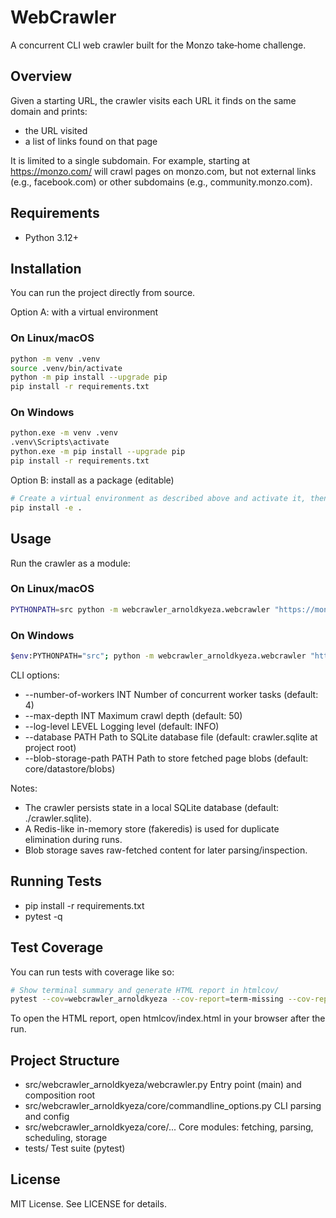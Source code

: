 # WebCrawler

A concurrent CLI web crawler built for the Monzo take‑home challenge.

## Overview
Given a starting URL, the crawler visits each URL it finds on the same domain and prints:
- the URL visited
- a list of links found on that page

It is limited to a single subdomain. For example, starting at https://monzo.com/ will crawl pages on monzo.com, but not external links (e.g., facebook.com) or other subdomains (e.g., community.monzo.com).

## Requirements
- Python 3.12+

## Installation
You can run the project directly from source.

Option A: with a virtual environment

### On Linux/macOS
```bash
python -m venv .venv
source .venv/bin/activate
python -m pip install --upgrade pip
pip install -r requirements.txt
```

### On Windows
```bash
python.exe -m venv .venv
.venv\Scripts\activate
python.exe -m pip install --upgrade pip
pip install -r requirements.txt
```

Option B: install as a package (editable)
```bash
# Create a virtual environment as described above and activate it, then;
pip install -e .
```


## Usage
Run the crawler as a module:

### On Linux/macOS
```bash
PYTHONPATH=src python -m webcrawler_arnoldkyeza.webcrawler "https://monzo.com" --max-depth 5
```

### On Windows
```bash
$env:PYTHONPATH="src"; python -m webcrawler_arnoldkyeza.webcrawler "https://monzo.com" --max-depth 5
```

CLI options:
- --number-of-workers INT    Number of concurrent worker tasks (default: 4)
- --max-depth INT            Maximum crawl depth (default: 50)
- --log-level LEVEL          Logging level (default: INFO)
- --database PATH            Path to SQLite database file (default: crawler.sqlite at project root)
- --blob-storage-path PATH   Path to store fetched page blobs (default: core/datastore/blobs)

Notes:
- The crawler persists state in a local SQLite database (default: ./crawler.sqlite).
- A Redis-like in-memory store (fakeredis) is used for duplicate elimination during runs.
- Blob storage saves raw-fetched content for later parsing/inspection.

## Running Tests
- pip install -r requirements.txt
- pytest -q

## Test Coverage
You can run tests with coverage like so:

```bash
# Show terminal summary and generate HTML report in htmlcov/
pytest --cov=webcrawler_arnoldkyeza --cov-report=term-missing --cov-report=html
```

To open the HTML report, open htmlcov/index.html in your browser after the run.

## Project Structure
- src/webcrawler_arnoldkyeza/webcrawler.py           Entry point (main) and composition root
- src/webcrawler_arnoldkyeza/core/commandline_options.py  CLI parsing and config
- src/webcrawler_arnoldkyeza/core/...                 Core modules: fetching, parsing, scheduling, storage
- tests/                                              Test suite (pytest)

## License
MIT License. See LICENSE for details.



